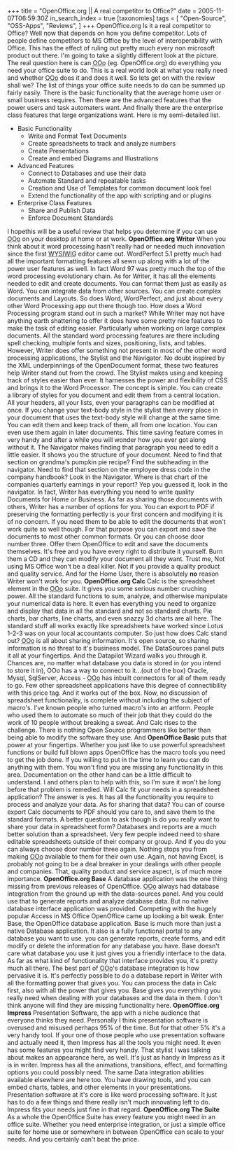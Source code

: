 +++
title = "OpenOffice.org || A real competitor to Office?"
date = 2005-11-07T06:59:30Z
in_search_index = true
[taxonomies]
tags = [
	"Open-Source",
	"OSS-Apps",
	"Reviews",
]
+++
OpenOffice.org Is it a real competitor to Office? Well now that depends on how you define competitor. Lots of people define competitors to MS Office by the level of interoperability with Office. This has the effect of ruling out pretty much every non microsoft product out there. I'm going to take a slightly different look at the picture. The real question here is can <abbr title="OpenOffice.org">OOo</abbr> (eg. OpenOffice.org) do everything you need your office suite to do. This is a real world look at what you really need and whether <abbr title="OpenOffice.org">OOo</abbr> does it and does it well. So lets get on with the review shall we? <!--more--> The list of things your office suite needs to do can be summed up fairly easily. There is the basic functionality that the average home user or small business requires. Then there are the advanced features that the power users and task automaters want. And finally there are the enterprise class features that large organizations want. Here is my semi-detailed list. <ul> <li>Basic Functionality <ul> <li>Write and Format Text Documents</li> <li>Create spreadsheets to track and analyze numbers</li> <li>Create Presentations</li> <li>Create and embed Diagrams and Illustrations</li> </ul></li> <li>Advanced Features <ul> <li>Connect to Databases and use their data</li> <li>Automate Standard and repeatable tasks</li> <li>Creation and Use of Templates for common document look feel</li> <li>Extend the functionality of the app with scripting and or plugins</li> </ul></li> <li>Enterprise Class Features <ul> <li>Share and Publish Data</li> <li>Enforce Document Standards</li> </ul></li> </ul> I hopethis will be a useful review that helps you determine if you can use <abbr title="OpenOffice.org">OOo</abbr> on your desktop at home or at work. <strong>OpenOffice.org Writer</strong> When you think about it word processing hasn't really had or needed much innovation since the first <abbr title="What you see is what you get">WYSIWIG</abbr> editor came out. WordPerfect 5.1 pretty much had all the important formatting features all sewn up along with a lot of the power user features as well. In fact Word 97 was pretty much the top of the word processing evolutionary chain. As for Writer, it has all the elements needed to edit and create documents. You can format them just as easily as Word. You can integrate data from other sources. You can create complex documents and Layouts. So does Word, WordPerfect, and just about every other Word Processing app out there though too. How does a Word Processing program stand out in such a market? While Writer may not have anything earth shattering to offer it does have some pretty nice features to make the task of editing easier. Particularly when working on large complex documents. All the standard word processing features are there including spell checking, multiple fonts and sizes, positioning, lists, and tables. However, Writer does offer something not present in most of the other word processing applications, the Stylist and the Navigator. No doubt inspired by the XML underpinnings of the OpenDocument format, these two features help Writer stand out from the crowd. The Stylist makes using and keeping track of styles easier than ever. It harnesses the power and flexibility of CSS and brings it to the Word Processor. The concept is simple. You can create a library of styles for you document and edit them from a central location. All your headers, all your lists, even your paragraphs can be modified at once. If you change your text-body style in the stylist then every place in your document that uses the text-body style will change at the same time. You can edit them and keep track of them, all from one location. You can even use them again in later documents. This time saving feature comes in very handy and after a while you will wonder how you ever got along without it. The Navigator makes finding that paragraph you need to edit a little easier. It shows you the structure of your document. Need to find that section on grandma's pumpkin pie recipe? Find the subheading in the navigator. Need to find that section on the employee dress code in the company handbook? Look in the Navigator. Where is that chart of the companies quarterly earnings in your report? Yep you guessed it, look in the navigator. In fact, Writer has everything you need to write quality Documents for Home or Business. As far as sharing those documents with others, Writer has a number of options for you. You can export to PDF if preserving the formatting perfectly is your first concern and modifying it is of no concern. If you need them to be able to edit the documents that won't work quite so well though. For that purpose you can export and save the documents to most other common formats. Or you can choose door number three. Offer them OpenOffice to edit and save the documents themselves. It's free and you have every right to distribute it yourself. Burn them a CD and they can modify your document all they want. Trust me, Not using MS Office won't be a deal killer. Not if you provide a quality product and quality service. And for the Home User, there is absolutely <strong>no</strong> reason Writer won't work for you. <strong>OpenOffice.org Calc</strong> Calc is the spreadsheet element in the <abbr title="OpenOffice.org">OOo</abbr> suite. It gives you some serious number cruching power. All the standard functions to sum, analyze, and otherwise manipulate your numerical data is here. It even has everything you need to organize and display that data in all the standard and not so standard charts. Pie charts, bar charts, line charts, and even snazzy 3d charts are all here. The standard stuff all works exactly like spreadsheets have worked since Lotus 1-2-3 was on your local accountants computer. So just how does Calc stand out? <abbr title="OpenOffice.org">OOo</abbr> is all about sharing information. It's open source, so sharing information is no threat to it's business model. The DataSources panel puts it all at your fingertips. And the Datapilot Wizard walks you through it. Chances are, no matter what database you data is stored in (or you intend to store it in), OOo has a way to connect to it...(out of the box) Oracle, Mysql, SqlServer, Access - <abbr title="OpenOffice.org">OOo</abbr> has inbuilt connectors for all of them ready to go. Few other spreadsheet applications have this degree of connectibility with this price tag. And it works out of the box. Now, no discussion of spreadsheet functionality, is complete without including the subject of macro's. I've known people who turned macro's into an artform. People who used them to automate so much of their job that they could do the work of 10 people without breaking a sweat. And Calc rises to the challenge. There is nothing Open Source programmers like better than being able to modify the software they use. And <strong>OpenOffice Basic</strong> puts that power at your fingertips. Whether you just like to use powerful spreadsheet functions or build full blown apps OpenOffice has the macro tools you need to get the job done. If you willing to put in the time to learn you can do anything with them. You won't find you are missing any functionality in this area. Documentation on the other hand can be a little difficult to understand. I and others plan to help with this, so I'm sure it won't be long before that problem is remedied. Will Calc fit your needs in a spreadsheet application? The answer is yes. It has all the functionality you require to process and analyze your data. As for sharing that data? You can of course export Calc documents to PDF should you care to, and save them to the standard formats. A better question to ask though is do you really want to share your data in spreadsheet form? Databases and reports are a much better solution than a spreadsheet. Very few people indeed need to share editable spreadsheets outside of their company or group. And if you do you can always choose door number three again. Nothing stops you from making <abbr title="OpenOffice.org">OOo</abbr> available to them for their own use. Again, not having Excel, is probably not going to be a deal breaker in your dealings with other people and companies. That, quality product and service aspect, is of much more importance. <strong>OpenOffice.org Base</strong> A database application was the one thing missing from previous releases of OpenOffice. <abbr title="OpenOffice.org">OOo</abbr> always had database integration from the ground up with the data-sources panel. And you could use that to generate reports and analyze database data. But no native database interface application was provided. Competing with the hugely popular Access in MS Office OpenOffice came up looking a bit weak. Enter Base, the OpenOffice database application. Base is much more than just a native Database application. It also is a fully functional portal to any database you want to use. you can generate reports, create forms, and edit modify or delete the information for any database you have. Base doesn't care what database you use it just gives you a friendly interface to the data. As far as what kind of functionality that interface provides you, it's pretty much all there. The best part of <abbr title="OpenOffice.org">OOo</abbr>'s database integration is how pervasive it is. It's perfectly possible to do a database report in Writer with all the formatting power that gives you. You can process the data in Calc first, also with all the power that gives you. Base gives you everything you really need when dealing with your databases and the data in them. I don't think anyone will find they are missing functionality here. <strong>OpenOffice.org Impress</strong> Presentation Software, the app with a niche audience that everyone thinks they need. Personally I think presentation software is overused and misused perhaps 95% of the time. But for that other 5% it's a very handy tool. If your one of those people who use presentation software and actually need it, then Impress has all the tools you might need. It even has some features you might find very handy. That stylist I was talking about makes an appearance here, as well. It's just as handy in Impress as it is in writer. Impress has all the animations, transitions, effect, and formatting options you could possibly need. The same Data integration abilities available elsewhere are here too. You have drawing tools, and you can embed charts, tables, and other elements in your presentations. Presentation software at it's core is like word processing software. It just has to do a few things and there really isn't much innovating left to do. Impress fits your needs just fine in that regard. <strong>OpenOffice.org The Suite</strong> As a whole the OpenOffice Suite has every feature you might need in an office suite. Whether you need enterprise integration, or just a simple office suite for home use or somewhere in between OpenOffice can scale to your needs. And you certainly can't beat the price.
